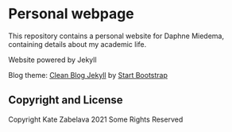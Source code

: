 # Personal webpage

This repository contains a personal website for Daphne Miedema, containing details about my academic life.

Website powered by Jekyll

Blog theme: [Clean Blog Jekyll](https://startbootstrap.com/theme/clean-blog-jekyll) by [Start Bootstrap](http://startbootstrap.com/)

## Copyright and License

Copyright Kate Zabelava 2021 Some Rights Reserved
